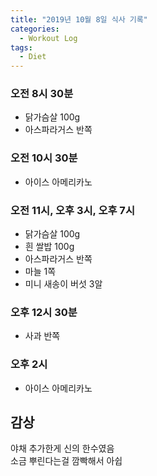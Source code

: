 ```yaml
---
title: "2019년 10월 8일 식사 기록"
categories:
  - Workout Log
tags:
  - Diet
---
```


### 오전 8시 30분
- 닭가슴살 100g
- 아스파라거스 반쪽

### 오전 10시 30분
- 아이스 아메리카노

### 오전 11시, 오후 3시, 오후 7시
- 닭가슴살 100g
- 흰 쌀밥 100g
- 아스파라거스 반쪽
- 마늘 1쪽
- 미니 새송이 버섯 3알

### 오후 12시 30분
- 사과 반쪽

### 오후 2시
- 아이스 아메리카노


## 감상
야채 추가한게 신의 한수였음  
소금 뿌린다는걸 깜빡해서 아쉽